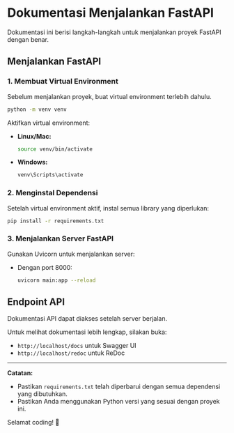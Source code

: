 # Dokumentasi Menjalankan FastAPI

Dokumentasi ini berisi langkah-langkah untuk menjalankan proyek FastAPI dengan benar.

## Menjalankan FastAPI

### 1. Membuat Virtual Environment
Sebelum menjalankan proyek, buat virtual environment terlebih dahulu.

```sh
python -m venv venv
```

Aktifkan virtual environment:
- **Linux/Mac:**
  ```sh
  source venv/bin/activate
  ```
- **Windows:**
  ```sh
  venv\Scripts\activate
  ```

### 2. Menginstal Dependensi
Setelah virtual environment aktif, instal semua library yang diperlukan:

```sh
pip install -r requirements.txt
```

### 3. Menjalankan Server FastAPI
Gunakan Uvicorn untuk menjalankan server:

- Dengan port 8000:
  ```sh
  uvicorn main:app --reload
  ```

## Endpoint API
Dokumentasi API dapat diakses setelah server berjalan.

Untuk melihat dokumentasi lebih lengkap, silakan buka:
- `http://localhost/docs` untuk Swagger UI
- `http://localhost/redoc` untuk ReDoc

---

**Catatan:**
- Pastikan `requirements.txt` telah diperbarui dengan semua dependensi yang dibutuhkan.
- Pastikan Anda menggunakan Python versi yang sesuai dengan proyek ini.

Selamat coding! 🚀

    